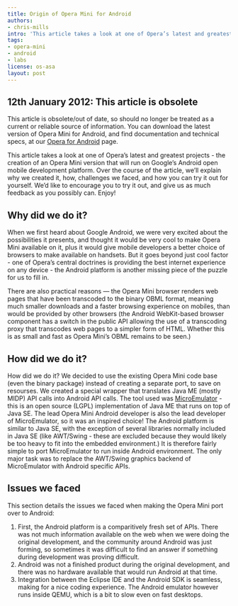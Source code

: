 ```yaml
---
title: Origin of Opera Mini for Android
authors:
- chris-mills
intro: 'This article takes a look at one of Opera’s latest and greatest projects - the creation of an Opera Mini version that will run on Google’s Android open mobile development platform. Over the course of the article, we’ll explain why we created it, how, challenges we faced, and how you can try it out for yourself. We’d like to encourage you to try it out, and give us as much feedback as you possibly can. Enjoy!'
tags:
- opera-mini
- android
- labs
license: os-asa
layout: post
---
```


## 12th January 2012: This article is obsolete

This article is obsolete/out of date, so should no longer be treated as a current or reliable source of information. You can download the latest version of Opera Mini for Android, and find documentation and technical specs, at our [Opera for Android][1] page.

[1]: http://www.opera.com/mobile/android/

This article takes a look at one of Opera’s latest and greatest projects - the creation of an Opera Mini version that will run on Google’s Android open mobile development platform. Over the course of the article, we’ll explain why we created it, how, challenges we faced, and how you can try it out for yourself. We’d like to encourage you to try it out, and give us as much feedback as you possibly can. Enjoy!

## Why did we do it?

When we first heard about Google Android, we were very excited about the possibilities it presents, and thought it would be very cool to make Opera Mini available on it, plus it would give mobile developers a better choice of browsers to make available on handsets. But it goes beyond just cool factor - one of Opera’s central doctrines is providing the best internet experience on any device - the Android platform is another missing piece of the puzzle for us to fill in.

There are also practical reasons — the Opera Mini browser renders web pages that have been transcoded to the binary OBML format, meaning much smaller downloads and a faster browsing experience on mobiles, than would be provided by other browsers (the Android WebKit-based browser component has a switch in the public API allowing the use of a transcoding proxy that transcodes web pages to a simpler form of HTML. Whether this is as small and fast as Opera Mini’s OBML remains to be seen.)

## How did we do it?

How did we do it? We decided to use the existing Opera Mini code base (even the binary package) instead of creating a separate port, to save on resourses. We created a special wrapper that translates Java ME (mostly MIDP) API calls into Android API calls. The tool used was [MicroEmulator][2] - this is an open source (LGPL) implementation of Java ME that runs on top of Java SE. The lead Opera Mini Android developer is also the lead developer of MicroEmulator, so it was an inspired choice! The Android platform is similar to Java SE, with the exception of several libraries normally included in Java SE (like AWT/Swing - these are excluded because they would likely be too heavy to fit into the embedded environment.) It is therefore fairly simple to port MicroEmulator to run inside Android environment. The only major task was to replace the AWT/Swing graphics backend of MicroEmulator with Android specific APIs.

[2]: http://www.microemu.org/

## Issues we faced

This section details the issues we faced when making the Opera Mini port over to Android:

1. First, the Android platform is a comparitively fresh set of APIs. There was not much information available on the web when we were doing the original development, and the community around Android was just forming, so sometimes it was difficult to find an answer if something during development was proving difficult.
2. Android was not a finished product during the original development, and there was no hardware available that would run Android at that time.
3. Integration between the Eclipse IDE and the Android SDK is seamless, making for a nice coding experience. The Android emulator however runs inside QEMU, which is a bit to slow even on fast desktops.
